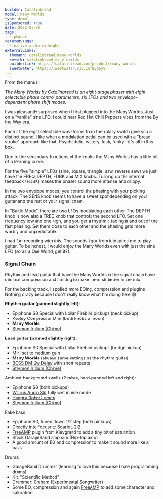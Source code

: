 ```yaml
---
builder: Catalinbread
model: Many Worlds
type: demo
isSponsored: true
date: 2022-03-08
tags:
  - phaser
relatedSlugs:
  - native-audio-midnight
externalLinks:
  thomann: catalinbread_many_worlds
  reverb: catalinbread-many-worlds
  builderLink: https://catalinbread.com/products/many-worlds
  sweetwater: https://sweetwater.sjv.io/Qyaby9
---
```


From the manual:

_The Many Worlds by Catalinbread is an eight-stage phaser with eight selectable phase control parameters, six LFOs and two envelope-dependent phase shift modes._

I was pleasantly surprised when I first plugged into the Many Worlds. Just on a "vanilla" sine LFO, I could hear Red Hot Chili Peppers vibes from the By the Way era.

Each of the eight selectable waveforms from the rotary switch give you a distinct sound. I like when a modulation pedal can be used with a "broad stroke" approach like that. Psychedelic, watery, lush, funky – it's all in this box.

Due to the secondary functions of the knobs the Many Worlds has a little bit of a learning curve.

For the five "simple" LFOs (sine, square, triangle, saw, reverse saw) we just have the FREQ, DEPTH, FDBK and MIX knobs. Turning up the internal feedback (FDBK) makes the phaser sound more intense and drippy.

In the two envelope modes, you control the phasing with your picking attack. The SENS knob seems to have a sweet spot depending on your guitar and the rest of your signal chain.

In "Battle Mode", there are two LFOs modulating each other. The DEPTH knob is now also a FREQ knob that controls the second LFO. Set one frequency low and one high, and you get a rhythmic fading in and out of the fast phasing. Set them close to each other and the phasing gets more warbly and unpredictable.

I had fun recording with this. The sounds I got from it inspired me to play guitar. To be honest, I would enjoy the Many Worlds even with just the sine LFO (so as a One World, get it?).

### Signal Chain

Rhythm and lead guitar that have the Many Worlds in the signal chain have minimal compression and limiting to make them sit better in the mix.

For the backing track, I applied more EQing, compression and plugins. Nothing crazy because I don't really know what I'm doing here 😅

**Rhythm guitar (panned slightly left)**:

- Epiphone SG Special with Lollar Firebird pickups (neck pickup)
- Keeley Compressor Mini (both knobs at noon)
- **Many Worlds**
- [Strymon Iridium (Chime)](/demos/strymon-iridium)

**Lead guitar (panned slightly right)**:

- Epiphone SG Special with Lollar Firebird pickups (bridge pickup)
- [Mini](/demos/smallsound-bigsound-mini) set to medium gain
- **Many Worlds** (always same settings as the rhythm guitar)
- [BOSS DM-2w Delay](/demos/boss-dm-2w-delay) with short repeats
- [Strymon Iridium (Chime)](/demos/strymon-iridium)

Ambient background swells (2 takes, hard-panned left and right):

- Epiphone SG (both pickups)
- [Walrus Audio Slö](/demos/walrus-audio-slo) fully wet in rise mode
- [Hungry Robot Lumen](/demos/hungry-robot-lumen)
- [Strymon Iridium (Chime)](/demos/strymon-iridium)

Fake bass:

- Epiphone SG, tuned down 1/2 step (both pickups)
- Directly into Focusrite Scarlett 2i2
- [FreeAMP](https://klevgrand.com/products/freeamp) plugin from Klevgrand to add a tiny bit of saturation
- Stock GarageBand amp sim (Flip-top amp)
- A good amount of EQ and compression to make it sound more like a bass

Drums:

- GarageBand Drummer (learning to love this because I hate programming drums)
- Kit: "Scientific Method"
- Drummer: Graham (Experimental Songwriter)
- Some EQ, compression and again [FreeAMP](https://klevgrand.com/products/freeamp) to add some character and saturation

